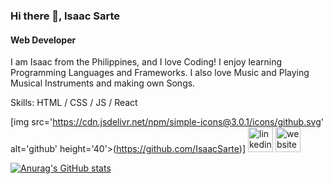 ### Hi there 👋, Isaac Sarte
#### Web Developer

I am Isaac from the Philippines, and I love Coding! I enjoy learning Programming Languages and Frameworks. I also love Music and Playing Musical Instruments and making own Songs.

Skills: HTML / CSS / JS / React

[img src='https://cdn.jsdelivr.net/npm/simple-icons@3.0.1/icons/github.svg' alt='github' height='40'>(https://github.com/IsaacSarte)]  [<img src='https://cdn.jsdelivr.net/npm/simple-icons@3.0.1/icons/linkedin.svg' alt='linkedin' height='40'>](https://www.linkedin.com/in/https://www.linkedin.com/in/isaac-sarte-560537209//)  [<img src='https://cdn.jsdelivr.net/npm/simple-icons@3.0.1/icons/icloud.svg' alt='website' height='40'>](https://isaacsarte.github.io/batch14-fe-activities/)  

[![Anurag's GitHub stats](https://github-readme-stats.vercel.app/api?username=IsaacSarte)](https://github.com/anuraghazra/github-readme-stats)
